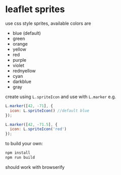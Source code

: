 leaflet sprites
=====
use css style sprites, available colors are

- blue (default)
- green
- orange
- yellow
- red
- purple
- violet
- rednyellow
- cyan
- darkblue
- gray


create using `L.spriteIcon` and use with `L.marker` e.g.

```js
L.marker([42, -71], {
  icon: L.spriteIcon() //default blue
});

L.marker([42, -71.5], {
  icon: L.spriteIcon('red')
});
```

to build your own:

```bash
npm install
npm run build
```

should work with browserify
